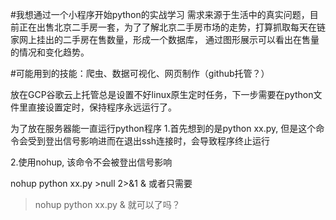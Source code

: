#我想通过一个小程序开始python的实战学习
需求来源于生活中的真实问题，目前正在出售北京二手房一套，为了了解北京二手房市场的走势，打算抓取每天在链家网上挂出的二手房在售数量，形成一个数据库，
通过图形展示可以看出在售量的情况和变化趋势。

#可能用到的技能：爬虫、数据可视化、网页制作（github托管？）

放在GCP谷歌云上托管总是设置不好linux原生定时任务，下一步需要在python文件里直接设置定时，保持程序永远运行了。

为了放在服务器能一直运行python程序
1.首先想到的是python xx.py, 但是这个命令会受到登出信号影响进而在退出ssh连接时，会导致程序终止运行

2.使用nohup, 该命令不会被登出信号影响

nohup python xx.py >null  2>&1 &
或者只需要
>nohup python xx.py & 
就可以了吗？
